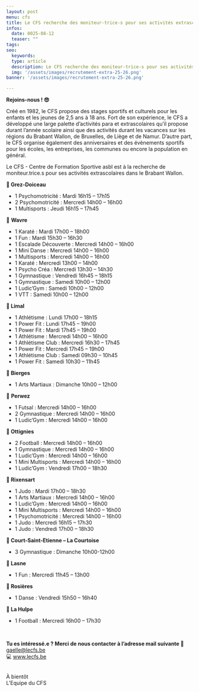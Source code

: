 ```yaml
---
layout: post
menu: cfs
title: Le CFS recherche des moniteur-trice-s pour ses activités extrascolaires dans le Brabant Wallon
infos:
  date: 0025-08-12
  teaser: ""
tags:
seo:
  keywords:
  type: article
  description: Le CFS recherche des moniteur-trice-s pour ses activités extrascolaires dans le Brabant Wallon
  img: '/assets/images/recrutement-extra-25-26.png'
banner: '/assets/images/recrutement-extra-25-26.png'

---
```


<strong>Rejoins-nous ! 😎</strong>

Créé en 1982, le CFS propose des stages sportifs et culturels pour les enfants et les jeunes de 2,5 ans à 18 ans. Fort de son expérience, le CFS a développé une large palette d’activités para et extrascolaires qu’il propose durant l’année scolaire ainsi que des activités durant les vacances sur les régions du Brabant Wallon, de Bruxelles, de Liège et de Namur. D’autre part, le CFS organise également des anniversaires et des évènements sportifs pour les écoles, les entreprises, les communes ou encore la population en général.

Le CFS - Centre de Formation Sportive asbl est à la recherche de moniteur.trice.s pour ses activités extrascolaires dans le Brabant Wallon.



📍<strong> Grez-Doiceau </strong>

- 1 Psychomotricité : Mardi 16h15 – 17h15
- 2 Psychomotricité : Mercredi 14h00 – 16h00
- 1 Multisports : Jeudi 16h15 – 17h45
  

📍 <strong>Wavre </strong>

- 1 Karaté : Mardi 17h00 – 18h00
- 1 Fun : Mardi 15h30 – 16h30
- 1 Escalade Découverte : Mercredi 14h00 – 16h00
- 1 Mini Danse : Mercredi 14h00 – 16h00
- 1 Multisports : Mercredi 14h00 – 16h00
- 1 Karaté : Mercredi 13h00 – 14h00
- 1 Psycho Créa : Mercredi 13h30 – 14h30
- 1 Gymnastique : Vendredi 16h45 – 18h15
- 1 Gymnastique : Samedi 10h00 – 12h00
- 1 Ludic’Gym : Samedi 10h00 – 12h00
- 1 VTT : Samedi 10h00 – 12h00


📍<strong> Limal </strong>

- 1 Athlétisme : Lundi 17h00 – 18h15
- 1 Power Fit : Lundi 17h45 – 19h00
- 1 Power Fit : Mardi 17h45 – 19h00
- 1 Athlétisme : Mercredi 14h00 – 16h00
- 1 Athlétisme Club : Mercredi 16h30 – 17h45
- 1 Power Fit : Mercredi 17h45 – 19h00
- 1 Athlétisme Club : Samedi 09h30 – 10h45
- 1 Power Fit : Samedi 10h30 – 11h45
  

📍<strong> Bierges </strong>

- 1 Arts Martiaux : Dimanche 10h00 – 12h00


📍 <strong>Perwez </strong>

- 1 Futsal : Mercredi 14h00 – 16h00
- 2 Gymnastique : Mercredi 14h00 – 16h00
- 1 Ludic’Gym : Mercredi 14h00 – 16h00


📍<strong> Ottignies </strong>

- 2 Football : Mercredi 14h00 – 16h00
- 1 Gymnastique : Mercredi 14h00 – 16h00
- 1 Ludic’Gym : Mercredi 14h00 – 16h00
- 1 Mini Multisports : Mercredi 14h00 – 16h00
- 1 Ludic’Gym : Vendredi 17h00 – 18h30


📍<strong> Rixensart </strong>

- 1 Judo : Mardi 17h00 – 18h30
- 1 Arts Martiaux : Mercredi 14h00 – 16h00
- 1 Ludic’Gym : Mercredi 14h00 – 16h00
- 1 Mini Multisports : Mercredi 14h00 – 16h00
- 1 Psychomotricité : Mercredi 14h00 – 16h00
- 1 Judo : Mercredi 16h15 – 17h30
- 1 Judo : Vendredi 17h00 – 18h30


📍<strong> Court-Saint-Etienne – La Courtoise </strong>

- 3 Gymnastique : Dimanche 10h00-12h00


📍<strong> Lasne </strong>

- 1 Fun : Mercredi 11h45 – 13h00


📍<strong> Rosières </strong>

- 1 Danse : Vendredi 15h50 – 16h40


📍<strong> La Hulpe </strong>

- 1 Football : Mercredi 16h00 – 17h30

<br>

<strong>Tu es intéressé.e ? Merci de nous contacter à l’adresse mail suivante </strong>
📧 gaelle@lecfs.be <br>
💻 www.lecfs.be<br>
<br>

À bientôt<br>
L’Equipe du CFS
